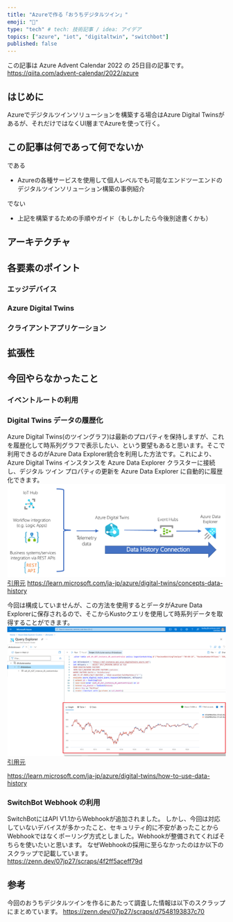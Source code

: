 ```yaml
---
title: "Azureで作る「おうちデジタルツイン」"
emoji: "🏡"
type: "tech" # tech: 技術記事 / idea: アイデア
topics: ["azure", "iot", "digitaltwin", "switchbot"]
published: false
---
```


この記事は Azure Advent Calendar 2022 の 25日目の記事です。
https://qiita.com/advent-calendar/2022/azure

## はじめに
Azureでデジタルツインソリューションを構築する場合はAzure Digital Twinsがあるが、それだけではなくUI層までAzureを使って行く。

## この記事は何であって何でないか
である
- Azureの各種サービスを使用して個人レベルでも可能なエンドツーエンドのデジタルツインソリューション構築の事例紹介

でない
- 上記を構築するための手順やガイド（もしかしたら今後別途書くかも）

## アーキテクチャ

## 各要素のポイント
### エッジデバイス
### Azure Digital Twins
### クライアントアプリケーション

## 拡張性

## 今回やらなかったこと
### イベントルートの利用
### Digital Twins データの履歴化
Azure Digital Twins(のツイングラフ)は最新のプロパティを保持しますが、これを履歴化して時系列グラフで表示したい、という要望もあると思います。そこで利用できるのがAzure Data Explorer統合を利用した方法です。これにより、Azure Digital Twins インスタンスを Azure Data Explorer クラスターに接続し、デジタル ツイン プロパティの更新を Azure Data Explorer に自動的に履歴化できます。
![](/images/home-digitaltwin-on-azure/data-history-architecture.png)
[引用元](https://learn.microsoft.com/ja-jp/azure/digital-twins/concepts-data-history)
https://learn.microsoft.com/ja-jp/azure/digital-twins/concepts-data-history

今回は構成していませんが、この方法を使用するとデータがAzure Data Explorerに保存されるので、そこからKustoクエリを使用して時系列データを取得することができます。
![](/images/home-digitaltwin-on-azure/data-history-run-query-2.png)
[引用元](https://learn.microsoft.com/ja-jp/azure/digital-twins/how-to-use-data-history)

https://learn.microsoft.com/ja-jp/azure/digital-twins/how-to-use-data-history

### SwitchBot Webhook の利用
SwitchBotにはAPI V1.1からWebhookが追加されました。
しかし、今回は対応していないデバイスが多かったこと、セキュリティ的に不安があったことからWebhookではなくポーリング方式としました。Webhookが整備されてくればそちらを使いたいと思います。
なぜWebhookの採用に至らなかったのはか以下のスクラップで記載しています。
https://zenn.dev/07jp27/scraps/4f2ff5aceff79d

## 参考
今回のおうちデジタルツインを作るにあたって調査した情報は以下のスクラップにまとめています。
https://zenn.dev/07jp27/scraps/d7548193837c70